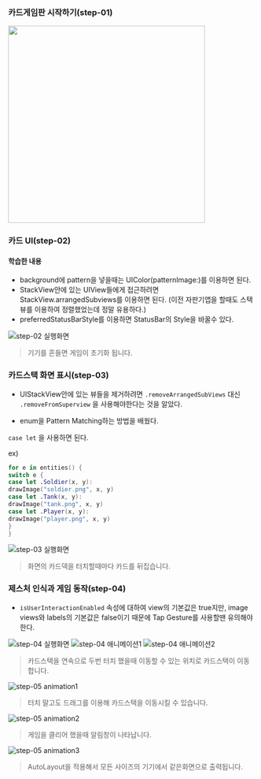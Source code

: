 ### 카드게임판 시작하기(step-01)

<img width="400" src="https://user-images.githubusercontent.com/38850628/51820755-28138300-231a-11e9-9ca1-2f296b1641d2.png">

### 카드 UI(step-02)

#### 학습한 내용

- background에 pattern을 넣을때는 UIColor(patternImage:)를 이용하면 된다.
- StackView안에 있는 UIView들에게 접근하려면 StackView.arrangedSubviews를 이용하면 된다. (이전 자판기앱을 할때도 스택뷰를 이용하여 정렬했었는데 정말 유용하다.)
- preferredStatusBarStyle를 이용하면 StatusBar의 Style을 바꿀수 있다.

![step-02 실행화면](https://user-images.githubusercontent.com/38850628/51850829-ef010000-2365-11e9-9691-c909f212001d.gif)

> 기기를 흔들면 게임이 초기화 됩니다.

### 카드스택 화면 표시(step-03)

- UIStackView안에 있는 뷰들을 제거하려면 `.removeArrangedSubViews` 대신 `.removeFromSuperview` 을 사용해야한다는 것을 알았다.

- enum을 Pattern Matching하는 방법을 배웠다.

`case let` 을 사용하면 된다.

ex)
```Swift
for e in entities() {
switch e {
case let .Soldier(x, y):
drawImage("soldier.png", x, y)
case let .Tank(x, y):
drawImage("tank.png", x, y)
case let .Player(x, y):
drawImage("player.png", x, y)
}
}
```

![step-03 실행화면](https://user-images.githubusercontent.com/38850628/52999633-a242ad80-3469-11e9-994c-07f63f860f9b.gif)

> 화면의 카드덱을 터치할때마다 카드를 뒤집습니다.

### 제스처 인식과 게임 동작(step-04)

- `isUserInteractionEnabled` 속성에 대하여 view의 기본값은 true지만, image views와 labels의 기본값은 false이기 때문에 Tap Gesture를 사용할땐 유의해야한다.

![step-04 실행화면](https://user-images.githubusercontent.com/38850628/53711063-b03df880-3e83-11e9-8fe3-d66b13c66c6a.gif)
![step-04 애니메이션1](https://user-images.githubusercontent.com/38850628/54326872-6a372080-464b-11e9-9177-7b795929a90e.gif)
![step-04 애니메이션2](https://user-images.githubusercontent.com/38850628/54326873-6acfb700-464b-11e9-8079-2cf0ee3bf5f0.gif)

> 카드스택을 연속으로 두번 터치 했을때 이동할 수 있는 위치로 카드스택이 이동합니다.

![step-05 animation1](https://user-images.githubusercontent.com/38850628/54986018-38cc3680-4ff5-11e9-862b-efa2d4e45583.gif)

> 터치 말고도 드래그를 이용해 카드스택을 이동시킬 수 있습니다.

![step-05 animation2](https://user-images.githubusercontent.com/38850628/54986017-38cc3680-4ff5-11e9-8ae8-8eb72302a146.gif)

> 게임을 클리어 했을때 알림창이 나타납니다.

![step-05 animation3](https://user-images.githubusercontent.com/38850628/54987599-34ede380-4ff8-11e9-889e-3675fd59bddd.gif)

> AutoLayout을 적용해서 모든 사이즈의 기기에서 같은화면으로 출력됩니다.
